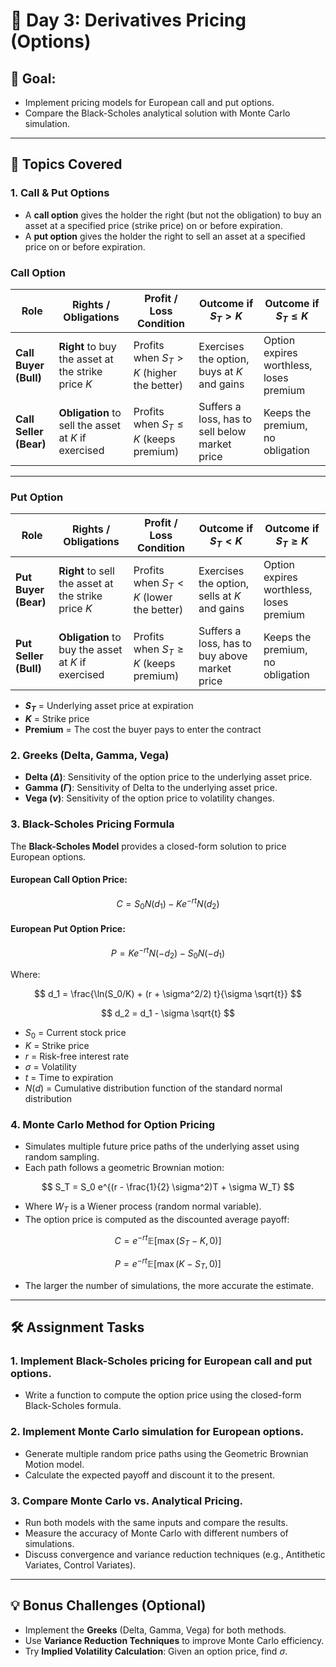 # 📅 Day 3: Derivatives Pricing (Options)

## 🎯 Goal:

- Implement pricing models for European call and put options.
- Compare the Black-Scholes analytical solution with Monte Carlo simulation.

---

## 📖 Topics Covered

### 1. Call & Put Options

- A **call option** gives the holder the right (but not the obligation) to buy an asset at a specified price (strike price) on or before expiration.
- A **put option** gives the holder the right to sell an asset at a specified price on or before expiration.

### Call Option

| **Role**               | **Rights / Obligations**                             | **Profit / Loss Condition**                | **Outcome if $S_T > K$**                       | **Outcome if $S_T \leq K$**             |
| ---------------------- | ---------------------------------------------------- | ------------------------------------------ | ---------------------------------------------- | --------------------------------------- |
| **Call Buyer (Bull)**  | **Right** to buy the asset at the strike price $K$   | Profits when $S_T > K$ (higher the better) | Exercises the option, buys at $K$ and gains    | Option expires worthless, loses premium |
| **Call Seller (Bear)** | **Obligation** to sell the asset at $K$ if exercised | Profits when $S_T \leq K$ (keeps premium)  | Suffers a loss, has to sell below market price | Keeps the premium, no obligation        |

---

### Put Option

| **Role**              | **Rights / Obligations**                            | **Profit / Loss Condition**               | **Outcome if $S_T < K$**                      | **Outcome if $S_T \geq K$**             |
| --------------------- | --------------------------------------------------- | ----------------------------------------- | --------------------------------------------- | --------------------------------------- |
| **Put Buyer (Bear)**  | **Right** to sell the asset at the strike price $K$ | Profits when $S_T < K$ (lower the better) | Exercises the option, sells at $K$ and gains  | Option expires worthless, loses premium |
| **Put Seller (Bull)** | **Obligation** to buy the asset at $K$ if exercised | Profits when $S_T \geq K$ (keeps premium) | Suffers a loss, has to buy above market price | Keeps the premium, no obligation        |

- **$S_T$** = Underlying asset price at expiration
- **$K$** = Strike price
- **Premium** = The cost the buyer pays to enter the contract

### 2. Greeks (Delta, Gamma, Vega)

- **Delta ($\Delta$)**: Sensitivity of the option price to the underlying asset price.
- **Gamma ($\Gamma$)**: Sensitivity of Delta to the underlying asset price.
- **Vega ($\nu$)**: Sensitivity of the option price to volatility changes.

### 3. Black-Scholes Pricing Formula

The **Black-Scholes Model** provides a closed-form solution to price European options.

#### **European Call Option Price:**

$$
C = S_0 N(d_1) - Ke^{-rt} N(d_2)
$$

#### **European Put Option Price:**

$$
P = Ke^{-rt} N(-d_2) - S_0 N(-d_1)
$$

Where:

$$
d_1 = \frac{\ln(S_0/K) + (r + \sigma^2/2) t}{\sigma \sqrt{t}}
$$

$$
d_2 = d_1 - \sigma \sqrt{t}
$$

- $S_0$ = Current stock price
- $K$ = Strike price
- $r$ = Risk-free interest rate
- $\sigma$ = Volatility
- $t$ = Time to expiration
- $N(d)$ = Cumulative distribution function of the standard normal distribution

### 4. Monte Carlo Method for Option Pricing

- Simulates multiple future price paths of the underlying asset using random sampling.
- Each path follows a geometric Brownian motion:

$$
S_T = S_0 e^{(r - \frac{1}{2} \sigma^2)T + \sigma W_T}
$$

- Where $W_T$ is a Wiener process (random normal variable).
- The option price is computed as the discounted average payoff:

$$
C = e^{-rt} \mathbb{E} [\max(S_T - K, 0)]
$$

$$
P = e^{-rt} \mathbb{E} [\max(K - S_T, 0)]
$$

- The larger the number of simulations, the more accurate the estimate.

---

## 🛠️ Assignment Tasks

### 1. Implement Black-Scholes pricing for European call and put options.

- Write a function to compute the option price using the closed-form Black-Scholes formula.

### 2. Implement Monte Carlo simulation for European options.

- Generate multiple random price paths using the Geometric Brownian Motion model.
- Calculate the expected payoff and discount it to the present.

### 3. Compare Monte Carlo vs. Analytical Pricing.

- Run both models with the same inputs and compare the results.
- Measure the accuracy of Monte Carlo with different numbers of simulations.
- Discuss convergence and variance reduction techniques (e.g., Antithetic Variates, Control Variates).

---

## 💡 Bonus Challenges (Optional)

- Implement the **Greeks** (Delta, Gamma, Vega) for both methods.
- Use **Variance Reduction Techniques** to improve Monte Carlo efficiency.
- Try **Implied Volatility Calculation**: Given an option price, find $\sigma$.
